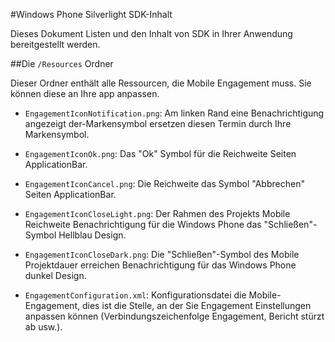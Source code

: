 <properties 
    pageTitle="Windows Phone Silverlight SDK-Inhalt" 
    description="Informationen Sie zu den Inhalt des Windows Phone Silverlight SDK für Azure Mobile Engagement"                     
    services="mobile-engagement" 
    documentationCenter="mobile" 
    authors="piyushjo" 
    manager="dwrede"
    editor="" />

<tags 
    ms.service="mobile-engagement" 
    ms.workload="mobile" 
    ms.tgt_pltfrm="mobile-windows-phone"
    ms.devlang="na"
    ms.topic="article"
    ms.date="08/19/2016" 
    ms.author="piyushjo" />
    
#<a name="windows-phone-silverlight-sdk-content"></a>Windows Phone Silverlight SDK-Inhalt

Dieses Dokument Listen und den Inhalt von SDK in Ihrer Anwendung bereitgestellt werden.

##<a name="the-resources-folder"></a>Die `/Resources` Ordner 

Dieser Ordner enthält alle Ressourcen, die Mobile Engagement muss. Sie können diese an Ihre app anpassen.

- `EngagementIconNotification.png`: Am linken Rand eine Benachrichtigung angezeigt der-Markensymbol ersetzen diesen Termin durch Ihre Markensymbol.

- `EngagementIconOk.png`: Das "Ok" Symbol für die Reichweite Seiten ApplicationBar.
 
- `EngagementIconCancel.png`: Die Reichweite das Symbol "Abbrechen" Seiten ApplicationBar.
 
- `EngagementIconCloseLight.png`: Der Rahmen des Projekts Mobile Reichweite Benachrichtigung für die Windows Phone das "Schließen"-Symbol Hellblau Design.
 
- `EngagementIconCloseDark.png`: Die "Schließen"-Symbol des Mobile Projektdauer erreichen Benachrichtigung für das Windows Phone dunkel Design.

- `EngagementConfiguration.xml`: Konfigurationsdatei die Mobile-Engagement, dies ist die Stelle, an der Sie Engagement Einstellungen anpassen können (Verbindungszeichenfolge Engagement, Bericht stürzt ab usw.).
 
